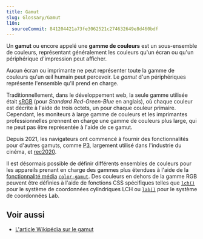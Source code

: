 ```yaml
---
title: Gamut
slug: Glossary/Gamut
l10n:
  sourceCommit: 841204421a73fe3062521c274632649e8d460bdf
---
```


Un **gamut** ou encore appelé une **gamme de couleurs** est un sous-ensemble de couleurs, représentant généralement les couleurs qu'un écran ou qu'un périphérique d'impression peut afficher.

Aucun écran ou imprimante ne peut représenter toute la gamme de couleurs qu'un œil humain peut percevoir. Le _gamut_ d'un périphériques représente l'ensemble qu'il prend en charge.

Traditionnellement, dans le développement web, la seule gamme utilisée était [sRGB](https://fr.wikipedia.org/wiki/SRGB) (pour <i lang="en">Standard Red-Green-Blue</i> en anglais), où chaque couleur est décrite à l'aide de trois octets, un pour chaque couleur primaire. Cependant, les moniteurs à large gamme de couleurs et les imprimantes professionnelles prennent en charge une gamme de couleurs plus large, qui ne peut pas être représentée à l'aide de ce gamut.

Depuis 2021, les navigateurs ont commencé à fournir des fonctionnalités pour d'autres gamuts, comme [P3](https://fr.wikipedia.org/wiki/DCI-P3), largement utilisé dans l'industrie du cinéma, et [rec2020](https://fr.wikipedia.org/wiki/Rec._2020).

Il est désormais possible de définir différents ensembles de couleurs pour les appareils prenant en charge des gammes plus étendues à l'aide de la [fonctionnalité média](/fr/docs/Web/CSS/Media_Queries/Using_media_queries) [`color-gamut`](/fr/docs/Web/CSS/@media/color-gamut). Des couleurs en dehors de la gamme RGB peuvent être définies à l'aide de fonctions CSS spécifiques telles que [`lch()`](/fr/docs/Web/CSS/color_value/lch) pour le système de coordonnées cylindriques LCH ou [`lab()`](/fr/docs/Web/CSS/color_value/lab) pour le système de coordonnées Lab.

## Voir aussi

- [L'article Wikipédia sur le gamut](https://fr.wikipedia.org/wiki/Gamut)
